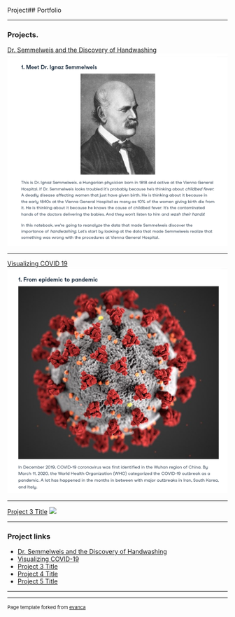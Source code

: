 Project## Portfolio

---

### Projects. 

[Dr. Semmelweis and the Discovery of Handwashing](/sample_page)
<img src="images/Screenshot_2023_0429_133318.png?raw=true"/>

---
[Visualizing COVID 19](/pdf/sample_presentation.pdf)
<img src="images/Screenshot_2023_0429_133432.png?raw=true"/>

---
[Project 3 Title](http://example.com/)
<img src="images/dummy_thumbnail.jpg?raw=true"/>

---

### Project links 

- [Dr. Semmelweis and the Discovery of Handwashing](https://app.datacamp.com/workspace/w/0b1b9534-f77c-43f6-9323-5ac560341302/edit)
- [Visualizing COVID-19](https://app.datacamp.com/workspace/w/0434d327-6d31-43ac-b422-bf154797b0b1/edit)
- [Project 3 Title](http://example.com/)
- [Project 4 Title](http://example.com/)
- [Project 5 Title](http://example.com/)

---




---
<p style="font-size:11px">Page template forked from <a href="https://github.com/evanca/quick-portfolio">evanca</a></p>
<!-- Remove above link if you don't want to attibute -->
